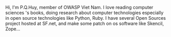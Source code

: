 Hi, I'm P.Q.Huy, member of OWASP Viet Nam. I love reading computer
sciences 's books, doing research about computer technologies especially
in open source technologies like Python, Ruby. I have several Open
Sources project hosted at SF.net, and make some patch on os software
like Skencil, Zope...